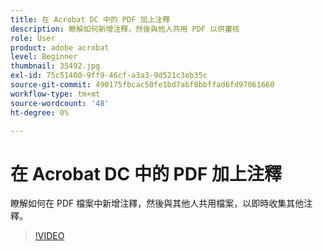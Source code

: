 ```yaml
---
title: 在 Acrobat DC 中的 PDF 加上注釋
description: 瞭解如何新增注釋，然後與他人共用 PDF 以供審核
role: User
product: adobe acrobat
level: Beginner
thumbnail: 35492.jpg
exl-id: 75c51400-9ff9-46cf-a3a3-9d521c3eb35c
source-git-commit: 490175fbcac50fe1bd7abf8bbffad6fd97061660
workflow-type: tm+mt
source-wordcount: '48'
ht-degree: 0%

---
```


# 在 Acrobat DC 中的 PDF 加上注釋

瞭解如何在 PDF 檔案中新增注釋，然後與其他人共用檔案，以即時收集其他注釋。

>[!VIDEO](https://video.tv.adobe.com/v/35492?hidetitle=true)
